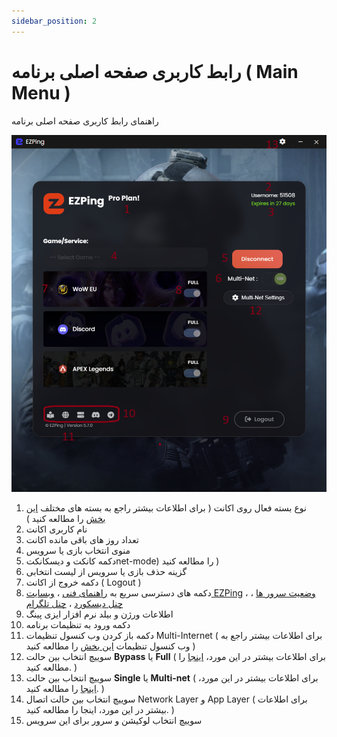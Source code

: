 ```yaml
---
sidebar_position: 2
---
```




# رابط کاربری صفحه اصلی برنامه ( Main Menu )

راهنمای رابط کاربری صفحه اصلی برنامه



![winver-run](./img/main-app-ui.png)

1. نوع بسته فعال روی اکانت ( برای اطلاعات بیشتر راجع به بسته های مختلف [این بخش](https://docs.ezping.ir/category/%D9%BE%D9%84%D9%86-%D9%87%D8%A7%DB%8C-%D8%A7%DA%A9%D8%A7%D9%86%D8%AA) را مطالعه کنید ) 
2. نام کاربری اکانت
3. تعداد روز های باقی مانده اکانت
4. منوی انتخاب بازی یا سرویس
5. دکمه کانکت و دیسکانکتnet-mode) را مطالعه کنید )
6. گزینه حذف بازی یا سرویس از لیست انتخابی 
7. دکمه خروج از اکانت ( Logout )
8. دکمه های دسترسی سریع به [راهنمای فنی](https://docs.ezping.ir/) ، [وبسایت EZPing](https://landing.ezping.ir/)  ، [وضعیت سرور ها](https://status.ezping.ir/) ، [چنل دیسکورد](https://discord.gg/KyTRwptwUs) ، [چنل تلگرام](https://t.me/ezping)
9. اطلاعات ورژن و بیلد نرم افزار ایزی پینگ
10. دکمه ورود به تنظیمات برنامه
11. دکمه باز کردن وب کنسول تنظیمات Multi-Internet ( برای اطلاعات بیشتر راجع به وب کنسول تنظیمات [این بخش](https://docs.ezping.ir/how-it-works/multi-net-mode#:~:text=%D9%88%D8%A8%20%DA%A9%D9%86%D8%B3%D9%88%D9%84%20%D8%AA%D9%86%D8%B8%DB%8C%D9%85%D8%A7%D8%AA%20Multi%2DNet) را مطالعه کنید )
12. سوییچ انتخاب بین حالت **Bypass** یا **Full** ( برای اطلاعات بیشتر در این مورد، [اینجا](https://docs.ezping.ir/how-it-works/bypass-vs-full) را مطالعه کنید. )
13. سوییچ انتخاب بین حالت **Single** یا **Multi-net** ( برای اطلاعات بیشتر در این مورد، [اینجا](https://docs.ezping.ir/how-it-works/multi-net-mode) را مطالعه کنید. )
14. سوییچ انتخاب بین حالت اتصال Network Layer و App Layer ( برای اطلاعات بیشتر در این مورد، اینجا را مطالعه کنید. )
15. سوییچ انتخاب لوکیشن و سرور برای این سرویس
